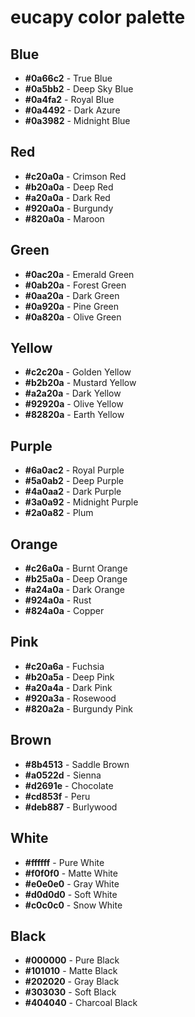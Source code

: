 # eucapy color palette

## Blue
- **#0a66c2** - True Blue
- **#0a5bb2** - Deep Sky Blue
- **#0a4fa2** - Royal Blue
- **#0a4492** - Dark Azure
- **#0a3982** - Midnight Blue

## Red
- **#c20a0a** - Crimson Red
- **#b20a0a** - Deep Red
- **#a20a0a** - Dark Red
- **#920a0a** - Burgundy
- **#820a0a** - Maroon

## Green
- **#0ac20a** - Emerald Green
- **#0ab20a** - Forest Green
- **#0aa20a** - Dark Green
- **#0a920a** - Pine Green
- **#0a820a** - Olive Green

## Yellow
- **#c2c20a** - Golden Yellow
- **#b2b20a** - Mustard Yellow
- **#a2a20a** - Dark Yellow
- **#92920a** - Olive Yellow
- **#82820a** - Earth Yellow

## Purple
- **#6a0ac2** - Royal Purple
- **#5a0ab2** - Deep Purple
- **#4a0aa2** - Dark Purple
- **#3a0a92** - Midnight Purple
- **#2a0a82** - Plum

## Orange
- **#c26a0a** - Burnt Orange
- **#b25a0a** - Deep Orange
- **#a24a0a** - Dark Orange
- **#924a0a** - Rust
- **#824a0a** - Copper

## Pink
- **#c20a6a** - Fuchsia
- **#b20a5a** - Deep Pink
- **#a20a4a** - Dark Pink
- **#920a3a** - Rosewood
- **#820a2a** - Burgundy Pink

## Brown
- **#8b4513** - Saddle Brown
- **#a0522d** - Sienna
- **#d2691e** - Chocolate
- **#cd853f** - Peru
- **#deb887** - Burlywood

## White
- **#ffffff** - Pure White
- **#f0f0f0** - Matte White
- **#e0e0e0** - Gray White
- **#d0d0d0** - Soft White
- **#c0c0c0** - Snow White

## Black
- **#000000** - Pure Black
- **#101010** - Matte Black
- **#202020** - Gray Black
- **#303030** - Soft Black
- **#404040** - Charcoal Black
